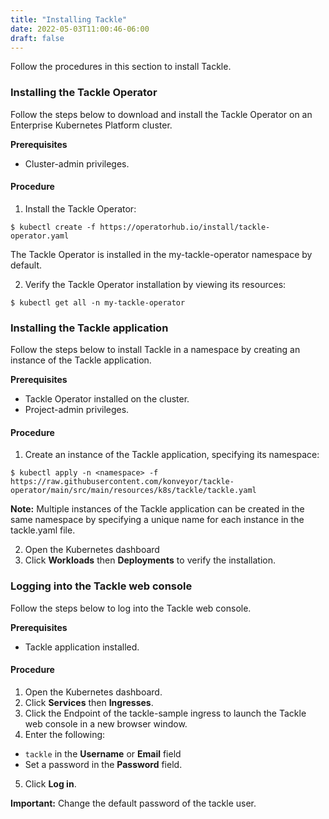 ```yaml
---
title: "Installing Tackle"
date: 2022-05-03T11:00:46-06:00
draft: false
---
```

Follow the procedures in this section to install Tackle.

### Installing the Tackle Operator
Follow the steps below to download and install the Tackle Operator on an Enterprise Kubernetes Platform cluster.

**Prerequisites**
* Cluster-admin privileges.

#### Procedure

1. Install the Tackle Operator:

```
$ kubectl create -f https://operatorhub.io/install/tackle-operator.yaml
```
The Tackle Operator is installed in the my-tackle-operator namespace by default.

2. Verify the Tackle Operator installation by viewing its resources:

```
$ kubectl get all -n my-tackle-operator
```
### Installing the Tackle application
Follow the steps below to install Tackle in a namespace by creating an instance of the Tackle application.

**Prerequisites**
* Tackle Operator installed on the cluster.
* Project-admin privileges.

#### Procedure
1. Create an instance of the Tackle application, specifying its namespace:
```
$ kubectl apply -n <namespace> -f https://raw.githubusercontent.com/konveyor/tackle-operator/main/src/main/resources/k8s/tackle/tackle.yaml
```
**Note:** Multiple instances of the Tackle application can be created in the same namespace by specifying a unique name for each instance in the tackle.yaml file.

2. Open the Kubernetes dashboard
3. Click **Workloads** then **Deployments** to verify the installation.

### Logging into the Tackle web console
Follow the steps below to log into the Tackle web console.

**Prerequisites**
* Tackle application installed.

#### Procedure
1. Open  the Kubernetes dashboard.
2. Click **Services** then **Ingresses**.
3. Click the Endpoint of the tackle-sample ingress to launch the Tackle web console in a new browser window.
4. Enter the following:
* ```tackle``` in the **Username** or **Email** field
* Set a password in the **Password** field.
5. Click **Log in**.

**Important:** Change the default password of the tackle user.
